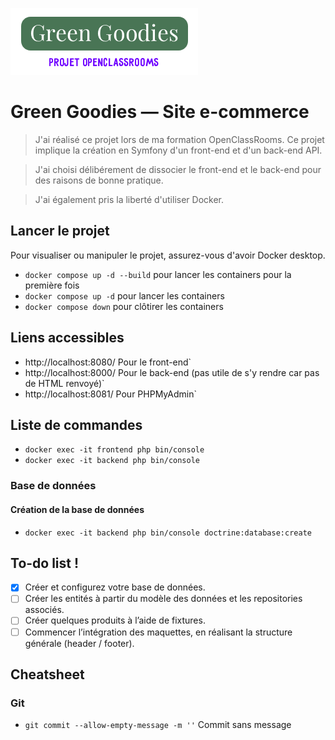 ![Logo Green Goodies](https://github.com/halilxdev/OC-Green-Goodies/blob/main/misc/logo.webp)

# Green Goodies — Site e-commerce

> J'ai réalisé ce projet lors de ma formation OpenClassRooms. Ce projet implique la création en Symfony d'un front-end et d'un back-end API.

> J'ai choisi délibérement de dissocier le front-end et le back-end pour des raisons de bonne pratique.

> J'ai également pris la liberté d'utiliser Docker.

## Lancer le projet

Pour visualiser ou manipuler le projet, assurez-vous d'avoir Docker desktop.

* `docker compose up -d --build` pour lancer les containers pour la première fois
* `docker compose up -d` pour lancer les containers
* `docker compose down` pour clôtirer les containers

## Liens accessibles

* http://localhost:8080/    Pour le front-end`
* http://localhost:8000/    Pour le back-end (pas utile de s'y rendre car pas de HTML renvoyé)`
* http://localhost:8081/    Pour PHPMyAdmin`

## Liste de commandes

* `docker exec -it frontend php bin/console`
* `docker exec -it backend php bin/console`

### Base de données

#### Création de la base de données
* `docker exec -it backend php bin/console doctrine:database:create`

## To-do list !

- [x] Créer et configurez votre base de données.
- [ ] Créer les entités à partir du modèle des données et les repositories associés.
- [ ] Créer quelques produits à l’aide de fixtures.
- [ ] Commencer l’intégration des maquettes, en réalisant la structure générale (header / footer).

## Cheatsheet

### Git

* `git commit --allow-empty-message -m ''` Commit sans message